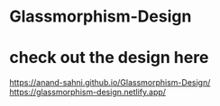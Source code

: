 # Glassmorphism-Design

# check out the design here
https://anand-sahni.github.io/Glassmorphism-Design/
<br/>
https://glassmorphism-design.netlify.app/
